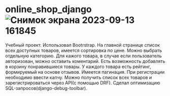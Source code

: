 # online_shop_django![Снимок экрана 2023-09-13 161845](https://github.com/artembrshnkv/online_shop_django/assets/126587202/eecd7139-dead-45a0-8c43-5990d2e9be84)
Учебный проект. Использовал Bootrstrap. На главной странице список всех доступных товаров, имеется сортировка по цене. Можно выбрать отдельную категорию. Для кажого товара, в случае если пользователь авторизован, можно оставить коментарий. Есть возможность добавлять в корзину понравившиеся товары. У каждого товара есть рейтинг, формируемый на основе отзывов. Имеется пагинация. При регистрации необходимо ввести капчу. Можно получить список всех товаров и зарегистрироваться через API(с помощью DRF). Сделал оптимизацию SQL-запросов(django-debug-toolbar).
